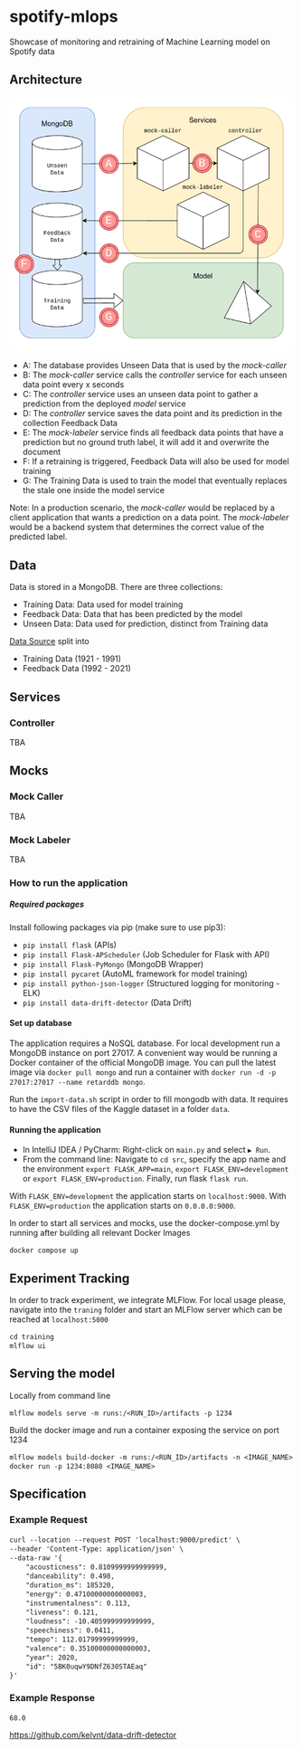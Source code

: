# spotify-mlops
Showcase of monitoring and retraining of Machine Learning model on Spotify data

## Architecture

![This shows a diagram on architecture](./diagrams/spotify-mlops.png "Spotify MLOps Architecture")

* A: The database provides Unseen Data that is used by the _mock-caller_
* B: The _mock-caller_ service calls the _controller_ service for each unseen data point every x seconds
* C: The _controller_ service uses an unseen data point to gather a prediction from the deployed _model_ service
* D: The _controller_ service saves the data point and its prediction in the collection Feedback Data
* E: The _mock-labeler_ service finds all feedback data points that have a prediction but no ground truth label, it will add it and overwrite the document
* F: If a retraining is triggered, Feedback Data will also be used for model training
* G: The Training Data is used to train the model that eventually replaces the stale one inside the model service

Note: In a production scenario, the _mock-caller_ would be replaced by a client application that wants a prediction on a data point.
The _mock-labeler_ would be a backend system that determines the correct value of the predicted label.

## Data

Data is stored in a MongoDB. There are three collections:
* Training Data: Data used for model training
* Feedback Data: Data that has been predicted by the model
* Unseen Data: Data used for prediction, distinct from Training data

[Data Source](https://www.kaggle.com/yamaerenay/spotify-dataset-19212020-160k-tracks)
split into
* Training Data (1921 - 1991)
* Feedback Data (1992 - 2021)

## Services

### Controller

TBA

## Mocks

### Mock Caller

TBA

### Mock Labeler

TBA

### How to run the application

##### Required packages

Install following packages via pip (make sure to use pip3):
* `pip install flask` (APIs)
* `pip install Flask-APScheduler` (Job Scheduler for Flask with API)
* `pip install Flask-PyMongo` (MongoDB Wrapper)
* `pip install pycaret` (AutoML framework for model training)
* `pip install python-json-logger` (Structured logging for monitoring - ELK)
* `pip install data-drift-detector` (Data Drift)

#### Set up database

The application requires a NoSQL database. For local development run a MongoDB instance on port 27017. 
A convenient way would be running a Docker container of the official MongoDB image. You can pull the latest image via
`docker pull mongo`
and run a container with
`docker run -d -p 27017:27017 --name retarddb mongo`.

Run the `import-data.sh` script in order to fill mongodb with data. It requires to have the CSV files of the Kaggle dataset 
in a folder `data`.

#### Running the application

* In IntelliJ IDEA / PyCharm: Right-click on `main.py` and select `▶️ Run`.
* From the command line: Navigate to `cd src`, specify the app name and the environment `export FLASK_APP=main`, 
`export FLASK_ENV=development` or `export FLASK_ENV=production`. Finally, run flask `flask run`.
  
With `FLASK_ENV=development` the application starts on `localhost:9000`.
With `FLASK_ENV=production` the application starts on `0.0.0.0:9000`.

In order to start all services and mocks, use the docker-compose.yml by running after building all relevant Docker Images
```
docker compose up
```

## Experiment Tracking

In order to track experiment, we integrate MLFlow. For local usage please, navigate into the `traning` folder and start 
an MLFlow server which can be reached at `localhost:5000`

```
cd training
mlflow ui
```

## Serving the model

Locally from command line
```
mlflow models serve -m runs:/<RUN_ID>/artifacts -p 1234
```

Build the docker image and run a container exposing the service on port 1234
```
mlflow models build-docker -m runs:/<RUN_ID>/artifacts -n <IMAGE_NAME>
docker run -p 1234:8080 <IMAGE_NAME>
```

## Specification

### Example Request

```
curl --location --request POST 'localhost:9000/predict' \
--header 'Content-Type: application/json' \
--data-raw '{
    "acousticness": 0.8109999999999999,
    "danceability": 0.498,
    "duration_ms": 185320,
    "energy": 0.47100000000000003,
    "instrumentalness": 0.113,
    "liveness": 0.121,
    "loudness": -10.405999999999999,
    "speechiness": 0.0411,
    "tempo": 112.01799999999999,
    "valence": 0.35100000000000003,
    "year": 2020,
    "id": "5BK0uqwY9DNfZ630STAEaq"
}'
```

### Example Response

```
68.0
```

https://github.com/kelvnt/data-drift-detector